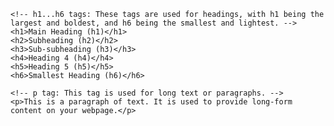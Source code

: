 
<!-- HTML: Stands for Hypertext Markup Language. -->

<!-- Head Tag: This tag is useful for including metadata that helps in finding your website. -->
<head>
    <!-- Title Tag: This tag defines the title of the webpage, which is displayed at the top of the browser tab. -->
    <title>My Webpage Title</title>
</head>

<!-- Body Tag: This tag is used for displaying content on the browser. -->
<body>
    <!-- Structuring Our Document -->

    <!-- h1...h6 tags: These tags are used for headings, with h1 being the largest and boldest, and h6 being the smallest and lightest. -->
    <h1>Main Heading (h1)</h1>
    <h2>Subheading (h2)</h2>
    <h3>Sub-subheading (h3)</h3>
    <h4>Heading 4 (h4)</h4>
    <h5>Heading 5 (h5)</h5>
    <h6>Smallest Heading (h6)</h6>

    <!-- p tag: This tag is used for long text or paragraphs. -->
    <p>This is a paragraph of text. It is used to provide long-form content on your webpage.</p>
</body>
